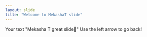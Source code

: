```yaml
---
layout: slide
title: "Welcome to MekashaT slide"
---
```

Your text "Mekasha T great slide:tada:"
Use the left arrow to go back!

